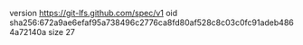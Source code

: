 version https://git-lfs.github.com/spec/v1
oid sha256:672a9ae6efaf95a738496c2776ca8fd80af528c8c03c0fc91adeb4864a72140a
size 27
